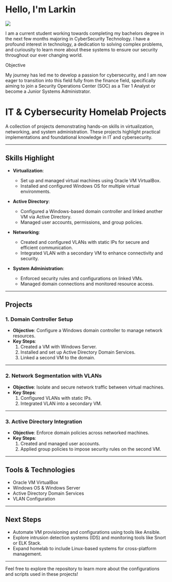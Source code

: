 # Hello, I'm Larkin
<a href="https://www.linkedin.com/in/larkin-petrelles-591a05174/" ><img src="https://img.shields.io/badge/-LinkedIn-0072b1?&style=for-the-badge&logo=linkedin&logoColor=white" /></a>

I am a current student working towards completing my bachelors degree in the next few months majoring in CyberSecurity Technology. I have a profound interest in technology, a dedication to solving complex problems, and curiousity to learn more about these systems to ensure our security throughout our ever changing world.

Objective

My journey has led me to develop a passion for cybersecurity, and I am now eager to transition into this field fully from the finance field, specifically aiming to join a Security Operations Center (SOC) as a Tier 1 Analyst or become a Junior Systems Administrator.

# **IT & Cybersecurity Homelab Projects**

A collection of projects demonstrating hands-on skills in virtualization, networking, and system administration. These projects highlight practical implementations and foundational knowledge in IT and cybersecurity.

---

## **Skills Highlight**
- **Virtualization**:  
  - Set up and managed virtual machines using Oracle VM VirtualBox.  
  - Installed and configured Windows OS for multiple virtual environments.  

- **Active Directory**:  
  - Configured a Windows-based domain controller and linked another VM via Active Directory.  
  - Managed user accounts, permissions, and group policies.  

- **Networking**:  
  - Created and configured VLANs with static IPs for secure and efficient communication.  
  - Integrated VLAN with a secondary VM to enhance connectivity and security.  

- **System Administration**:  
  - Enforced security rules and configurations on linked VMs.  
  - Managed domain connections and monitored resource access.  

---

## **Projects**

### **1. Domain Controller Setup**
- **Objective**: Configure a Windows domain controller to manage network resources.  
- **Key Steps**:  
  1. Created a VM with Windows Server.  
  2. Installed and set up Active Directory Domain Services.  
  3. Linked a second VM to the domain.  

---

### **2. Network Segmentation with VLANs**
- **Objective**: Isolate and secure network traffic between virtual machines.  
- **Key Steps**:  
  1. Configured VLANs with static IPs.  
  2. Integrated VLAN into a secondary VM.  

---

### **3. Active Directory Integration**
- **Objective**: Enforce domain policies across networked machines.  
- **Key Steps**:  
  1. Created and managed user accounts.  
  2. Applied group policies to impose security rules on the second VM.  

---

## **Tools & Technologies**
- Oracle VM VirtualBox  
- Windows OS & Windows Server  
- Active Directory Domain Services  
- VLAN Configuration  

---

## **Next Steps**
- Automate VM provisioning and configurations using tools like Ansible.  
- Explore intrusion detection systems (IDS) and monitoring tools like Snort or ELK Stack.  
- Expand homelab to include Linux-based systems for cross-platform management.  

---

Feel free to explore the repository to learn more about the configurations and scripts used in these projects!




